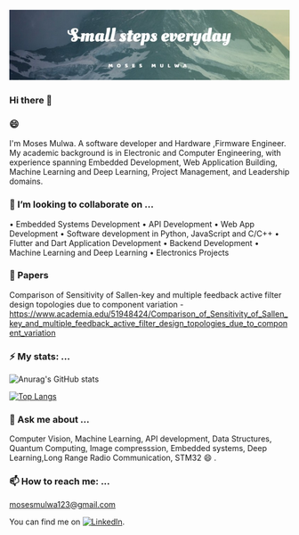 [![Header](header.jpeg "Header")](https://mulwa.co.ke/)

### Hi there 👋

### 😄 
I'm Moses Mulwa. A software developer and Hardware ,Firmware Engineer.
My academic background is in Electronic and Computer Engineering, with experience spanning Embedded Development, Web Application Building, Machine Learning and Deep Learning, Project Management, and Leadership domains.


### 👯 I’m looking to collaborate on ...
• Embedded Systems Development
• API Development
• Web App Development
• Software development in Python, JavaScript and C/C++
• Flutter and Dart Application Development
• Backend Development
• Machine Learning and Deep Learning
• Electronics Projects
<!--
**mosesmulwa-bebop/mosesmulwa-bebop** is a ✨ _special_ ✨ repository because its `README.md` (this file) appears on your GitHub profile.

Here are some ideas to get you started:

- 🔭 I’m currently working on ...
- 🌱 I’m currently learning ...
- 👯 I’m looking to collaborate on ...
- 🤔 I’m looking for help with ...
- 💬 Ask me about ...
- 📫 How to reach me: ...
- 😄 Pronouns: ...

-->


### 🔭 Papers
Comparison of Sensitivity of Sallen-key and multiple feedback active filter design topologies due to component variation - https://www.academia.edu/51948424/Comparison_of_Sensitivity_of_Sallen_key_and_multiple_feedback_active_filter_design_topologies_due_to_component_variation


### ⚡ My stats: ...
![Anurag's GitHub stats](https://github-readme-stats.vercel.app/api?username=mosesmulwa-bebop&show_icons=true&theme=radical&count_private=true)

[![Top Langs](https://github-readme-stats.vercel.app/api/top-langs/?username=mosesmulwa-bebop&layout=compact&langs_count=8)](https://github.com/anuraghazra/github-readme-stats)

### 💬 Ask me about ...
Computer Vision, Machine Learning, API development, Data Structures, Quantum Computing, Image compresssion, Embedded systems, Deep Learning,Long Range Radio Communication, STM32 😄 .

### 📫 How to reach me: ...
mosesmulwa123@gmail.com
<!-- Actual text -->

You can find me on [![LinkedIn][3.2]][3].

<!-- Icons -->


[3.2]: https://raw.githubusercontent.com/MartinHeinz/MartinHeinz/master/linkedin-3-16.png (LinkedIn icon without padding)

<!-- Links to your social media accounts -->


[3]: https://www.linkedin.com/in/moses-mulwa/
